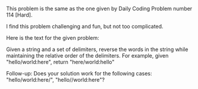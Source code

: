 This problem is the same as the one given by Daily Coding Problem number 114 [Hard].

I find this problem challenging and fun, but not too complicated.

Here is the text for the given problem:

Given a string and a set of delimiters, reverse the words in the string while maintaining the relative order of the delimiters. For example, given "hello/world:here", return "here/world:hello"

Follow-up: Does your solution work for the following cases: "hello/world:here/", "hello//world:here"?